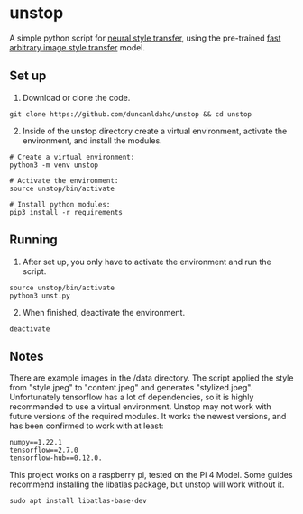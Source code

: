 # unstop

A simple python script for [neural style transfer](https://en.wikipedia.org/wiki/Neural_Style_Transfer), using the pre-trained [fast arbitrary image style transfer](https://tfhub.dev/google/magenta/arbitrary-image-stylization-v1-256/2) model.

## Set up

1. Download or clone the code.
```
git clone https://github.com/duncanldaho/unstop && cd unstop
```
2. Inside of the unstop directory create a virtual environment, activate the
environment, and install the modules.
```
# Create a virtual environment:
python3 -m venv unstop

# Activate the environment:
source unstop/bin/activate

# Install python modules:
pip3 install -r requirements
```
## Running

1. After set up, you only have to activate the environment and run the script.
```
source unstop/bin/activate
python3 unst.py
```
2. When finished, deactivate the environment.
```
deactivate
```
## Notes

There are example images in the /data directory. The script applied
the style from "style.jpeg" to "content.jpeg" and generates "stylized.jpeg".
Unfortunately tensorflow has a lot of dependencies, so it is highly
recommended to use a virtual environment. Unstop may not work with future
versions of the required modules. It works the newest versions, and has been
confirmed to work with at least:
```
numpy==1.22.1
tensorflow==2.7.0
tensorflow-hub==0.12.0.
```
This project works on a raspberry pi, tested on the Pi 4 Model. Some guides
recommend installing the libatlas package, but unstop will work without it. 
```
sudo apt install libatlas-base-dev
```

